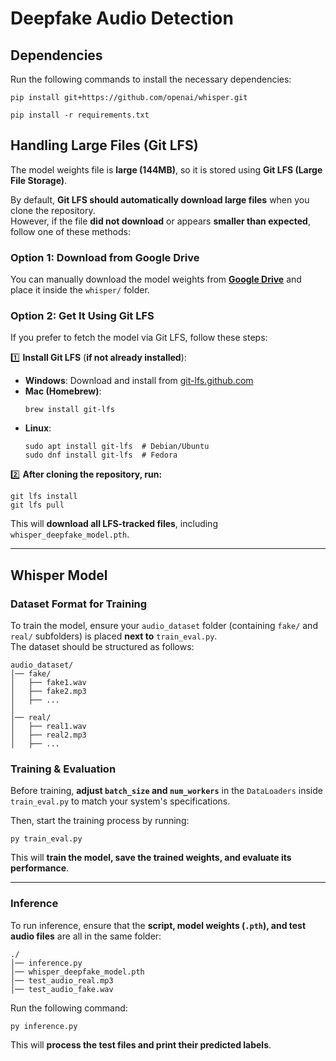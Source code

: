 # Deepfake Audio Detection

## Dependencies
Run the following commands to install the necessary dependencies:

```
pip install git+https://github.com/openai/whisper.git
```
```
pip install -r requirements.txt
```

## Handling Large Files (Git LFS)

The model weights file is **large (144MB)**, so it is stored using **Git LFS (Large File Storage)**.

By default, **Git LFS should automatically download large files** when you clone the repository.  
However, if the file **did not download** or appears **smaller than expected**, follow one of these methods:

### **Option 1: Download from Google Drive**
You can manually download the model weights from **[Google Drive](https://drive.google.com/file/d/13OUJ9D5oG3K4ci_CZpMWbLja5yApgWg0/view)** and place it inside the `whisper/` folder.

### **Option 2: Get It Using Git LFS**
If you prefer to fetch the model via Git LFS, follow these steps:

1️⃣ **Install Git LFS** (**if not already installed**):

   - **Windows**: Download and install from [git-lfs.github.com](https://git-lfs.github.com/)  
   - **Mac (Homebrew)**:  
     ```
     brew install git-lfs
     ```
   - **Linux**:  
     ```
     sudo apt install git-lfs  # Debian/Ubuntu
     sudo dnf install git-lfs  # Fedora
     ```

2️⃣ **After cloning the repository, run:**
   ```
   git lfs install
   git lfs pull
   ```

This will **download all LFS-tracked files**, including `whisper_deepfake_model.pth`.

---

## Whisper Model

### **Dataset Format for Training**
To train the model, ensure your `audio_dataset` folder (containing `fake/` and `real/` subfolders) is placed **next to** `train_eval.py`.  
The dataset should be structured as follows:

```
audio_dataset/
│── fake/
│   ├── fake1.wav
│   ├── fake2.mp3
│   ├── ...
│
│── real/
│   ├── real1.wav
│   ├── real2.mp3
│   ├── ...
```

### **Training & Evaluation**
Before training, **adjust `batch_size` and `num_workers`** in the `DataLoaders` inside `train_eval.py` to match your system's specifications.  

Then, start the training process by running:
```
py train_eval.py
```
This will **train the model, save the trained weights, and evaluate its performance**.

---

### **Inference**
To run inference, ensure that the **script, model weights (`.pth`), and test audio files** are all in the same folder:

```
./
│── inference.py
│── whisper_deepfake_model.pth
│── test_audio_real.mp3
│── test_audio_fake.wav
```

Run the following command:
```
py inference.py
```
This will **process the test files and print their predicted labels**.
